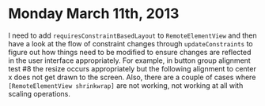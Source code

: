 Monday March 11th, 2013
=======================

I need to add `requiresConstraintBasedLayout` to `RemoteElementView` and then have a look
at the flow of constraint changes through `updateConstraints` to figure out how things need
to be modified to ensure changes are reflected in the user interface appropriately. For example,
in button group alignment test #8 the resize occurs appropriately but the following alignment to
center x does not get drawn to the screen. Also, there are a couple of cases where
 `[RemoteElementView shrinkwrap]` are not working, not working at all with scaling operations.
